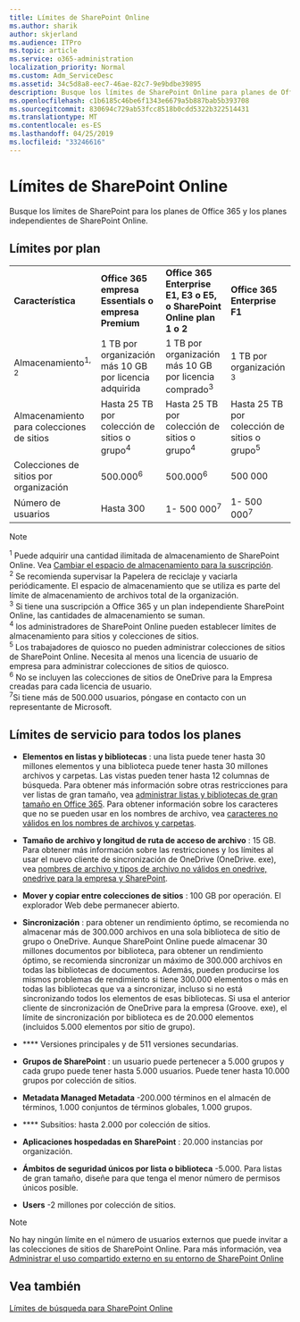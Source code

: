 ```yaml
---
title: Límites de SharePoint Online
ms.author: sharik
author: skjerland
ms.audience: ITPro
ms.topic: article
ms.service: o365-administration
localization_priority: Normal
ms.custom: Adm_ServiceDesc
ms.assetid: 34c5d8a8-eec7-46ae-82c7-9e9bdbe39895
description: Busque los límites de SharePoint Online para planes de Office 365 Enterprise e independientes.
ms.openlocfilehash: c1b6185c46be6f1343e6679a5b887bab5b393708
ms.sourcegitcommit: 830694c729ab53fcc8518b0cdd5322b322514431
ms.translationtype: MT
ms.contentlocale: es-ES
ms.lasthandoff: 04/25/2019
ms.locfileid: "33246616"
---
```

# <a name="sharepoint-online-limits"></a>Límites de SharePoint Online

Busque los límites de SharePoint para los planes de Office 365 y los planes independientes de SharePoint Online.
  
## <a name="limits-by-plan"></a>Límites por plan

|||||
|:-----|:-----|:-----|:-----|
|**Característica** <br/> |**Office 365 empresa Essentials o empresa Premium** <br/> |**Office 365 Enterprise E1, E3 o E5, o SharePoint Online plan 1 o 2** <br/> | **Office 365 Enterprise F1** <br/> |
|Almacenamiento<sup>1, 2</sup> <br/> |1 TB por organización más 10 GB por licencia adquirida  <br/> |1 TB por organización más 10 GB por licencia comprado<sup>3</sup> <br/> |1 TB por organización <sup>3</sup> <br/> |
|Almacenamiento para colecciones de sitios  <br/> |Hasta 25 TB por colección de sitios o grupo<sup>4</sup> <br/> |Hasta 25 TB por colección de sitios o grupo<sup>4</sup> <br/> |Hasta 25 TB por colección de sitios o grupo<sup>5</sup> <br/> |
|Colecciones de sitios por organización  <br/> |500.000<sup>6</sup> <br/> |500.000<sup>6</sup> <br/> |500 000<br/> |
|Número de usuarios  <br/> |Hasta 300  <br/> |1- 500 000<sup>7</sup> <br/> |1- 500 000<sup>7</sup> <br/> |
   
> [!NOTE]
> <sup>1</sup> Puede adquirir una cantidad ilimitada de almacenamiento de SharePoint Online. Vea [Cambiar el espacio de almacenamiento para la suscripción](https://support.office.com/article/96EA3533-DE64-4B01-839A-C560875A662C). 
<br/><sup>2</sup> Se recomienda supervisar la Papelera de reciclaje y vaciarla periódicamente. El espacio de almacenamiento que se utiliza es parte del límite de almacenamiento de archivos total de la organización. 
<br/> <sup>3</sup> Si tiene una suscripción a Office 365 y un plan independiente SharePoint Online, las cantidades de almacenamiento se suman. 
<br/><sup>4</sup> los administradores de SharePoint Online pueden establecer límites de almacenamiento para sitios y colecciones de sitios.
<br/> <sup>5</sup> Los trabajadores de quiosco no pueden administrar colecciones de sitios de SharePoint Online. Necesita al menos una licencia de usuario de empresa para administrar colecciones de sitios de quiosco. 
<br/> <sup>6</sup> No se incluyen las colecciones de sitios de OneDrive para la Empresa creadas para cada licencia de usuario. 
<br/><sup>7</sup>Si tiene más de 500.000 usuarios, póngase en contacto con un representante de Microsoft. 
  

  
## <a name="service-limits-for-all-plans"></a>Límites de servicio para todos los planes

- **Elementos en listas y bibliotecas** : una lista puede tener hasta 30 millones elementos y una biblioteca puede tener hasta 30 millones archivos y carpetas. Las vistas pueden tener hasta 12 columnas de búsqueda. Para obtener más información sobre otras restricciones para ver listas de gran tamaño, vea [administrar listas y bibliotecas de gran tamaño en Office 365](https://support.office.com/article/b4038448-ec0e-49b7-b853-679d3d8fb784). Para obtener información sobre los caracteres que no se pueden usar en los nombres de archivo, vea [caracteres no válidos en los nombres de archivos y carpetas](https://support.office.com/article/64883a5d-228e-48f5-b3d2-eb39e07630fa).

- **Tamaño de archivo y longitud de ruta de acceso de archivo** : 15 GB. Para obtener más información sobre las restricciones y los límites al usar el nuevo cliente de sincronización de OneDrive (OneDrive. exe), vea [nombres de archivo y tipos de archivo no válidos en onedrive, onedrive para la empresa y SharePoint](https://support.office.com/article/64883a5d-228e-48f5-b3d2-eb39e07630fa).

- **Mover y copiar entre colecciones de sitios** : 100 GB por operación. El explorador Web debe permanecer abierto.

- **Sincronización** : para obtener un rendimiento óptimo, se recomienda no almacenar más de 300.000 archivos en una sola biblioteca de sitio de grupo o OneDrive. Aunque SharePoint Online puede almacenar 30 millones documentos por biblioteca, para obtener un rendimiento óptimo, se recomienda sincronizar un máximo de 300.000 archivos en todas las bibliotecas de documentos. Además, pueden producirse los mismos problemas de rendimiento si tiene 300.000 elementos o más en todas las bibliotecas que va a sincronizar, incluso si no está sincronizando todos los elementos de esas bibliotecas. Si usa el anterior cliente de sincronización de OneDrive para la empresa (Groove. exe), el límite de sincronización por biblioteca es de 20.000 elementos (incluidos 5.000 elementos por sitio de grupo).

- **** Versiones principales y de 511 versiones secundarias.

- **Grupos de SharePoint** : un usuario puede pertenecer a 5.000 grupos y cada grupo puede tener hasta 5.000 usuarios. Puede tener hasta 10.000 grupos por colección de sitios.

- **Metadata Managed Metadata** -200.000 términos en el almacén de términos, 1.000 conjuntos de términos globales, 1.000 grupos.

- **** Subsitios: hasta 2.000 por colección de sitios.

- **Aplicaciones hospedadas en SharePoint** : 20.000 instancias por organización.

- **Ámbitos de seguridad únicos por lista o biblioteca** -5.000. Para listas de gran tamaño, diseñe para que tenga el menor número de permisos únicos posible.

- **Users** -2 millones por colección de sitios.

> [!NOTE]
> No hay ningún límite en el número de usuarios externos que puede invitar a las colecciones de sitios de SharePoint Online. Para más información, vea [Administrar el uso compartido externo en su entorno de SharePoint Online](/sharepoint/external-sharing-overview)

## <a name="see-also"></a>Vea también

[Límites de búsqueda para SharePoint Online](/sharepoint/search-limits)